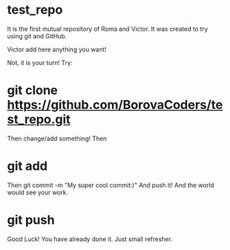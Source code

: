 # test_repo
It is the first mutual repository of Roma and Victor.
It was created to try using git and GitHub.

Victor add here anything you want!


Not, it is your turn!
Try:
# git clone https://github.com/BorovaCoders/test_repo.git
Then change/add something! 
Then
# git add <file>
Then
git commit -m "My super cool commit:)"
And push it! And the world would see your work.
# git push

Good Luck!
You have already done it.
Just small refresher.